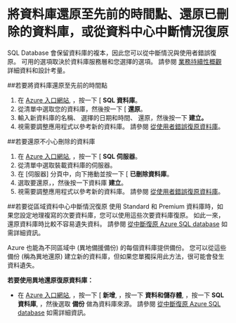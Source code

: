 <properties
    pageTitle="使用 Azure SQL Database 來為備份及還原進行疑難排解"
    description="了解如何使用 Azure SQL Database 中的備份和複本，從錯誤和中斷情況復原雲端資料庫。"
    services="sql-database"
    documentationCenter=""
    authors="dalechen"
    manager="msmets"
    editor=""/>

<tags
    ms.service="sql-database"
    ms.workload="data-management"
    ms.tgt_pltfrm="na"
    ms.devlang="na"
    ms.topic="article"
    ms.date="12/10/2015"
    ms.author="daleche"/>

# 將資料庫還原至先前的時間點、還原已刪除的資料庫，或從資料中心中斷情況復原

SQL Database 會保留資料庫的複本，因此您可以從中斷情況與使用者錯誤復原。 可用的選項取決於資料庫服務層和您選擇的選項。 請參閱 [業務持續性概觀](sql-database-business-continuity.md) 詳細資料和設計考量。

##若要將資料庫還原至先前的時間點
1.  在 [Azure 入口網站](https://azure.microsoft.com/), ，按一下 [ **SQL 資料庫**。
2.  從清單中選取您的資料庫，然後按一下 [ **還原**。
3.  輸入新資料庫的名稱、 選擇的日期和時間、 還原，然後按一下 **建立。**
4.  視需要調整應用程式以參考新的資料庫。 請參閱 [從使用者錯誤復原資料庫](sql-database-user-error-recovery.md)。

##若要還原不小心刪除的資料庫
1.  在 [Azure 入口網站](https://azure.microsoft.com/), ，按一下 [ **SQL 伺服器**。
2.  從清單中選取裝載資料庫的伺服器。
3.  在 [伺服器] 分頁中，向下捲動並按一下 [ **已刪除資料庫**。
4.  選取要還原，，然後按一下資料庫 **建立**。
5.  視需要調整應用程式以參考新的資料庫。 請參閱 [從使用者錯誤復原資料庫](sql-database-user-error-recovery.md)。

##若要從區域資料中心中斷情況復原
使用 Standard 和 Premium 資料庫時，如果您設定地理複寫的次要資料庫，您可以使用這些次要資料庫復原。 如此一來，還原資料庫時比較不容易遺失資料。 請參閱 [從中斷復原 Azure SQL database](sql-database-disaster-recovery.md) 如需詳細資訊。

Azure 也能為不同區域中 (異地備援備份) 的每個資料庫提供備份。 您可以從這些備份 (稱為異地還原) 建立新的資料庫，但如果您單獨採用此方法，很可能會發生資料遺失。

**若要使用異地還原復原資料庫：**

- 在 [Azure 入口網站](https://azure.microsoft.com/), ，按一下 [ **新增**, ，按一下 **資料和儲存體**, ，按一下 **SQL 資料庫**, ，然後選取 **備份** 做為資料庫來源。 請參閱 [從中斷復原 Azure SQL database](sql-database-disaster-recovery.md) 如需詳細資訊。

